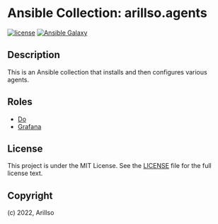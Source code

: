 # Ansible Collection: arillso.agents

[![license](https://img.shields.io/github/license/mashape/apistatus.svg?style=popout-square)](licence) [![Ansible Galaxy](http://img.shields.io/badge/ansible--galaxy-arillso.agents-blue.svg?style=popout-square)](https://galaxy.ansible.com/arillso/agents)

## Description

This is an Ansible collection that installs and then configures various agents.

## Roles

- [Do](roles/Do/README.md)
- [Grafana](roles/grafana/README.md)

## License

<!-- markdownlint-disable -->

This project is under the MIT License. See the [LICENSE](licence) file for the full license text.

<!-- markdownlint-enable -->

## Copyright

(c) 2022, Arillso
